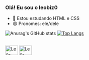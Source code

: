 ### Olá! Eu sou o leobiz0

- 🌱 Estou estudando HTML e CSS
- 😄 Pronomes: ele/dele

![Anurag's GitHub stats](https://github-readme-stats.vercel.app/api?username=leobiz0&show_icons=true&theme=tokyonight)
[![Top Langs](https://github-readme-stats.vercel.app/api/top-langs/?username=leobiz0&layout=compact)](https://github.com/anuraghazra/github-readme-stats)

<div style="display: inline-block"><br>
  <img align="center" alt="Leo-HTML" height="30" width="40" src="https://cdn.jsdelivr.net/gh/devicons/devicon/icons/html5/html5-original.svg" />
  <img align="center" alt="Leo-HTML" height="30" width="40" src="https://cdn.jsdelivr.net/gh/devicons/devicon/icons/css3/css3-original.svg" />
</div>
